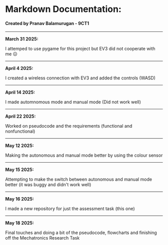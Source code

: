 # Markdown Documentation:
#### Created by Pranav Balamurugan - 9CT1
***

**March 31 2025:** 

I attemped to use pygame for this project but EV3 did not cooperate with me ☹️

***

**April 4 2025:**

I created a wireless connection with EV3 and added the controls (WASD)

***

**April 14 2025:**

 I made automnomous mode and manual mode (Did not work well)

***

**April 22 2025:**

Worked on pseudocode and the requirements (functional and nonfunctional)

***

**May 12 2025:**

 Making the autonomous and manual mode better by using the colour sensor

***

**May 15 2025:**

Attempting to make the switch between autonomous and manual mode better (it was buggy and didn't work well)

***

**May 16 2025:**

I made a new repository for just the assessment task (this one)

***

**May 18 2025:**

Final touches and doing a bit of the pseudocode, flowcharts and finishing off the Mechatronics Research Task